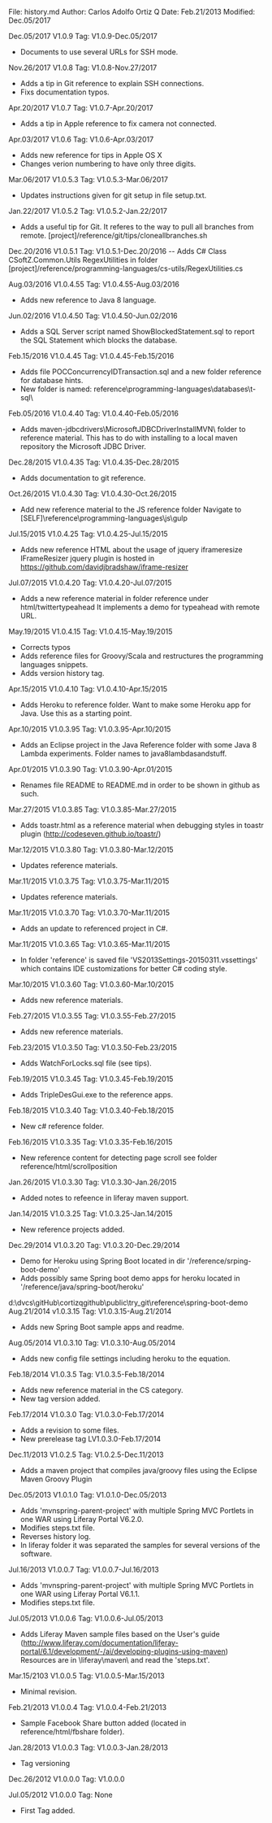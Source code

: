 File:     history.md
Author:   Carlos Adolfo Ortiz Q
Date:     Feb.21/2013
Modified: Dec.05/2017

Dec.05/2017 V1.0.9 Tag: V1.0.9-Dec.05/2017
- Documents to use several URLs for SSH mode.

Nov.26/2017 V1.0.8 Tag: V1.0.8-Nov.27/2017
- Adds a tip in Git reference to explain SSH connections.
- Fixs documentation typos.

Apr.20/2017 V1.0.7 Tag: V1.0.7-Apr.20/2017
- Adds a tip in Apple reference to fix camera not connected.

Apr.03/2017 V1.0.6 Tag: V1.0.6-Apr.03/2017
- Adds new reference for tips in Apple OS X 
- Changes verion numbering to have only three digits.

Mar.06/2017 V1.0.5.3 Tag: V1.0.5.3-Mar.06/2017
- Updates instructions given for git setup in file setup.txt.

Jan.22/2017 V1.0.5.2 Tag: V1.0.5.2-Jan.22/2017
- Adds a useful tip for Git. It referes to the way to pull all branches from remote.
 [project]/reference/git/tips/cloneallbranches.sh

Dec.20/2016 V1.0.5.1 Tag: V1.0.5.1-Dec.20/2016
-- Adds C# Class CSoftZ.Common.Utils RegexUtilities in folder 
   [project]/reference/programming-languages/cs-utils/RegexUtilities.cs 

Aug.03/2016 V1.0.4.55 Tag: V1.0.4.55-Aug.03/2016
- Adds new reference to Java 8 language.

Jun.02/2016 V1.0.4.50 Tag: V1.0.4.50-Jun.02/2016
- Adds a SQL Server script named ShowBlockedStatement.sql to report the SQL Statement which blocks the database.

Feb.15/2016 V1.0.4.45 Tag: V1.0.4.45-Feb.15/2016
- Adds file POCConcurrencyIDTransaction.sql and a new folder reference for database hints.
- New folder is named: reference\programming-languages\databases\t-sql\

Feb.05/2016 V1.0.4.40 Tag: V1.0.4.40-Feb.05/2016
- Adds maven-jdbcdrivers\MicrosoftJDBCDriverInstallMVN\ folder to reference material. 
  This has to do with installing to a local maven repository the Microsoft JDBC Driver.
  
Dec.28/2015 V1.0.4.35 Tag: V1.0.4.35-Dec.28/2015
- Adds documentation to git reference.

Oct.26/2015 V1.0.4.30 Tag: V1.0.4.30-Oct.26/2015
- Add new reference material to the JS reference folder
  Navigate to [SELF]\reference\programming-languages\js\gulp
  
Jul.15/2015 V1.0.4.25 Tag: V1.0.4.25-Jul.15/2015
- Adds new reference HTML about the usage of jquery iframeresize
  IFrameResizer jquery plugin is hosted in https://github.com/davidjbradshaw/iframe-resizer
  
Jul.07/2015 V1.0.4.20 Tag: V1.0.4.20-Jul.07/2015
- Adds a new reference material in folder reference under html/twittertypeahead
  It implements a demo for typeahead with remote URL.

May.19/2015 V1.0.4.15 Tag: V1.0.4.15-May.19/2015
- Corrects typos
- Adds reference files for Groovy/Scala and restructures the programming languages snippets.
- Adds version history tag.

Apr.15/2015 V1.0.4.10 Tag: V1.0.4.10-Apr.15/2015
- Adds Heroku to reference folder. 
  Want to make some Heroku app for Java. Use this as a starting point.

Apr.10/2015 V1.0.3.95 Tag: V1.0.3.95-Apr.10/2015
- Adds an Eclipse project in the Java Reference folder with some Java 8 Lambda experiments. Folder names to java8lambdasandstuff.

Apr.01/2015 V1.0.3.90 Tag: V1.0.3.90-Apr.01/2015
- Renames file README to README.md in order to be shown in github as such.

Mar.27/2015 V1.0.3.85 Tag: V1.0.3.85-Mar.27/2015
- Adds toastr.html as a reference material when debugging styles in toastr plugin (http://codeseven.github.io/toastr/)

Mar.12/2015 V1.0.3.80 Tag: V1.0.3.80-Mar.12/2015
- Updates reference materials.

Mar.11/2015 V1.0.3.75 Tag: V1.0.3.75-Mar.11/2015
- Updates reference materials.

Mar.11/2015 V1.0.3.70 Tag: V1.0.3.70-Mar.11/2015
- Adds an update to referenced project in C#.

Mar.11/2015 V1.0.3.65 Tag: V1.0.3.65-Mar.11/2015
- In folder 'reference' is saved file 'VS2013Settings-20150311.vssettings' which contains IDE 
  customizations for better C# coding style.

Mar.10/2015 V1.0.3.60 Tag: V1.0.3.60-Mar.10/2015
- Adds new reference materials.

Feb.27/2015 V1.0.3.55 Tag: V1.0.3.55-Feb.27/2015
- Adds new reference materials.

Feb.23/2015 V1.0.3.50 Tag: V1.0.3.50-Feb.23/2015
- Adds WatchForLocks.sql file (see tips).

Feb.19/2015 V1.0.3.45 Tag: V1.0.3.45-Feb.19/2015
- Adds TripleDesGui.exe to the reference apps.

Feb.18/2015 V1.0.3.40 Tag: V1.0.3.40-Feb.18/2015
- New c# reference folder.

Feb.16/2015 V1.0.3.35 Tag: V1.0.3.35-Feb.16/2015
- New reference content for detecting page scroll see folder reference/html/scrollposition

Jan.26/2015 V1.0.3.30 Tag: V1.0.3.30-Jan.26/2015
- Added notes to refeence in liferay maven support.

Jan.14/2015 V1.0.3.25 Tag: V1.0.3.25-Jan.14/2015
- New reference projects added.

Dec.29/2014 V1.0.3.20 Tag: V1.0.3.20-Dec.29/2014
- Demo for Heroku using Spring Boot located in dir '/reference/srping-boot-demo'
- Adds possibly same Spring boot demo apps for heroku located in '/reference/java/spring-boot/heroku'

d:\dvcs\gitHub\cortizqgithub\public\try_git\reference\spring-boot-demo\
Aug.21/2014 v1.0.3.15 Tag: V1.0.3.15-Aug.21/2014
- Adds new Spring Boot sample apps and readme.

Aug.05/2014 V1.0.3.10 Tag: V1.0.3.10-Aug.05/2014
- Adds new config file settings including heroku to the equation.

Feb.18/2014 V1.0.3.5 Tag: V1.0.3.5-Feb.18/2014
- Adds new reference material in the CS category.
- New tag version added.

Feb.17/2014 V1.0.3.0 Tag: V1.0.3.0-Feb.17/2014
- Adds a revision to some files. 
- New prerelease tag LV1.0.3.0-Feb.17/2014

Dec.11/2013 V1.0.2.5 Tag: V1.0.2.5-Dec.11/2013
- Adds a maven project that compiles java/groovy files using the Eclipse Maven Groovy Plugin

Dec.05/2013 V1.0.1.0 Tag: V1.0.1.0-Dec.05/2013
- Adds 'mvnspring-parent-project' with multiple Spring MVC Portlets in one WAR using Liferay Portal V6.2.0.
- Modifies steps.txt file.
- Reverses history log.
- In liferay folder it was separated the samples for several versions of the software.

Jul.16/2013 V1.0.0.7 Tag: V1.0.0.7-Jul.16/2013
- Adds 'mvnspring-parent-project' with multiple Spring MVC Portlets in one WAR using Liferay Portal V6.1.1.
- Modifies steps.txt file.

Jul.05/2013 V1.0.0.6 Tag: V1.0.0.6-Jul.05/2013
- Adds Liferay Maven sample files based on the User's guide
  (http://www.liferay.com/documentation/liferay-portal/6.1/development/-/ai/developing-plugins-using-maven)
  Resources are in \liferay\maven\ and read the 'steps.txt'.

Mar.15/2103 V1.0.0.5 Tag: V1.0.0.5-Mar.15/2013
- Minimal revision.

Feb.21/2013 V1.0.0.4 Tag: V1.0.0.4-Feb.21/2013
- Sample Facebook Share button added (located in reference/html/fbshare folder).

Jan.28/2013 V1.0.0.3 Tag: V1.0.0.3-Jan.28/2013
- Tag versioning

Dec.26/2012 V1.0.0.0 Tag: V1.0.0.0

Jul.05/2012 V1.0.0.0 Tag: None
- First Tag added.
